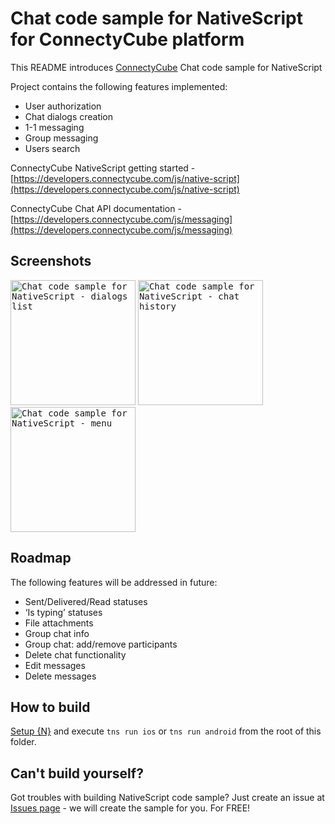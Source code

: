 # Chat code sample for NativeScript for ConnectyCube platform

This README introduces [ConnectyCube](https://connectycube.com) Chat code sample for NativeScript

Project contains the following features implemented:

* User authorization
* Chat dialogs creation
* 1-1 messaging
* Group messaging
* Users search

ConnectyCube NativeScript getting started - [https://developers.connectycube.com/js/native-script](https://developers.connectycube.com/js/native-script)

ConnectyCube Chat API documentation - [https://developers.connectycube.com/js/messaging](https://developers.connectycube.com/js/messaging)

## Screenshots

<kbd><img alt="Chat code sample for NativeScript - dialogs list" src="https://developers.connectycube.com/docs/_images/code_samples/nativescript_codesample_chat_dialogs_list.png" width="200" /></kbd> <kbd><img alt="Chat code sample for NativeScript - chat history" src="https://developers.connectycube.com/docs/_images/code_samples/nativescript_codesample_chat_chat_history.png" width="200" /></kbd> <kbd><img alt="Chat code sample for NativeScript - menu" src="https://developers.connectycube.com/docs/_images/code_samples/nativescript_codesample_chat_menu.png" width="200" /></kbd>

## Roadmap

The following features will be addressed in future:

* Sent/Delivered/Read statuses
* ‘Is typing’ statuses
* File attachments
* Group chat info
* Group chat: add/remove participants
* Delete chat functionality
* Edit messages
* Delete messages

## How to build

[Setup {N}](https://docs.nativescript.org/start/quick-setup/) and execute `tns run ios` or `tns run android` from the root of this folder.

## Can't build yourself?

Got troubles with building NativeScript code sample? Just create an issue at [Issues page](https://github.com/ConnectyCube/connectycube-js-samples/issues) - we will create the sample for you. For FREE!
